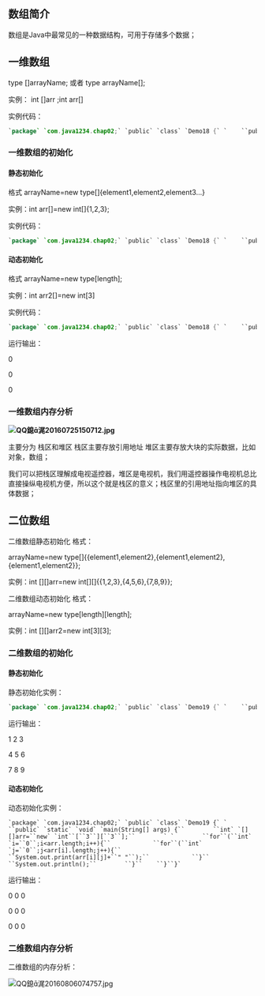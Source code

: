 ## 数组简介

数组是Java中最常见的一种数据结构，可用于存储多个数据；



## 一维数组

type []arrayName; 或者 type arrayName[];

实例： int []arr ;int arr[]



实例代码：

```java
`package` `com.java1234.chap02;` `public` `class` `Demo18 {` `    ``public` `static` `void` `main(String[] args) {``        ``// 定义一个数组``        ``int` `[]arr;``        ``// 定义一个数组``        ``int` `arr2[];``    ``}``}`
```



### 一维数组的初始化



#### 静态初始化



格式 arrayName=new type[]{element1,element2,element3...}

实例：int arr[]=new int[]{1,2,3};

实例代码：

```java
`package` `com.java1234.chap02;` `public` `class` `Demo18 {` `    ``public` `static` `void` `main(String[] args) {``        ``// 定义一个数组，并且静态初始化``        ``int` `arr[]=``new` `int``[]{``1``,``2``,``3``};``        ` `        ``// 普通的遍历数组方式``        ``for``(``int` `i=``0``;i<arr.length;i++){``            ``System.out.println(arr[i]);``        ``}``        ` `        ``System.out.println(``"---------------"``);``        ``// foreach方式``        ``for``(``int` `j:arr){``            ``System.out.println(j);``        ``}``    ``}``}`
```





#### 动态初始化



格式 arrayName=new type[length];

实例：int arr2[]=new int[3]



实例代码：

```java
`package` `com.java1234.chap02;` `public` `class` `Demo18 {` `    ``public` `static` `void` `main(String[] args) {``        ``// 定义一个数组，然后动态初始化，长度是3``        ``int` `arr[]=``new` `int``[``3``];``        ``// int类型的数组，默认是0``        ``for``(``int` `i=``0``;i<arr.length;i++){``            ``System.out.println(arr[i]);``        ``}``    ``}``}`
```



运行输出：



0

0

0

### 一维数组内存分析

**![QQ鎴浘20160725150712.jpg](http://blog.java1234.com/static/userImages/20160725/1469430717468024387.jpg)**

主要分为 栈区和堆区  栈区主要存放引用地址  堆区主要存放大块的实际数据，比如对象，数组；

我们可以把栈区理解成电视遥控器，堆区是电视机，我们用遥控器操作电视机总比直接操纵电视机方便，所以这个就是栈区的意义；栈区里的引用地址指向堆区的具体数据；

## 二位数组

二维数组静态初始化 格式：

arrayName=new type[]{{element1,element2},{element1,element2},{element1,element2}};

实例：int [][]arr=new int[][]{{1,2,3},{4,5,6},{7,8,9}};

二维数组动态初始化 格式：

arrayName=new type[length][length];

实例：int [][]arr2=new int[3][3];

### 二维数组的初始化

#### 静态初始化

静态初始化实例：

```java
`package` `com.java1234.chap02;` `public` `class` `Demo19 {` `    ``public` `static` `void` `main(String[] args) {``        ``int` `[][]arr=``new` `int``[][]{{``1``,``2``,``3``},{``4``,``5``,``6``},{``7``,``8``,``9``}};``        ` `        ``for``(``int` `i=``0``;i<arr.length;i++){``            ``for``(``int` `j=``0``;j<arr[i].length;j++){``                ``System.out.print(arr[i][j]+``" "``);``            ``}``            ``System.out.println();``        ``}``    ``}``}`
```



运行输出：

1 2 3 

4 5 6 

7 8 9 

#### 动态初始化

动态初始化实例：

```
`package` `com.java1234.chap02;` `public` `class` `Demo19 {` `    ``public` `static` `void` `main(String[] args) {``        ``int` `[][]arr=``new` `int``[``3``][``3``];``        ` `        ``for``(``int` `i=``0``;i<arr.length;i++){``            ``for``(``int` `j=``0``;j<arr[i].length;j++){``                ``System.out.print(arr[i][j]+``" "``);``            ``}``            ``System.out.println();``        ``}``    ``}``}`
```



运行输出：

0 0 0 

0 0 0 

0 0 0 



### 二维数组内存分析

二维数组的内存分析：

![QQ鎴浘20160806074757.jpg](http://blog.java1234.com/static/userImages/20160806/1470440951394014081.jpg)